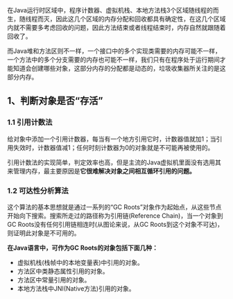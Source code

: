 在Java运行时区域中，程序计数器、虚拟机栈、本地方法栈3个区域随线程的而生，随线程而灭，因此这几个区域的内存分配和回收都具有确定性，在这几个区域内就不需要多考虑回收的问题，因此方法结束或者线程结束时，内存自然就跟随着回收了。

而Java堆和方法区则不一样，一个接口中的多个实现类需要的内存可能不一样，一个方法中的多个分支需要的内存也可能不一样，我们只有在程序处于运行期间才能知道会创建哪些对象，这部分内存的分配都是动态的，垃圾收集器所关注的是这部分内存。

## 1、判断对象是否“存活”

### 1.1 引用计数法
给对象中添加一个引用计数器，每当有一个地方引用它时，计数器值就加1；当引用失效时，计数器值减1；任何时刻计数器为0的对象就是不可能再被使用的。

引用计数法的实现简单，判定效率也高，但是主流的Java虚拟机里面没有选用其来管理内存，最主要原因是**它很难解决对象之间相互循环引用的问题。**

### 1.2 可达性分析算法
这个算法的基本思想就是通过一系列的“GC Roots”对象作为起始点，从这些节点开始向下搜索。搜索所走过的路径称为引用链(Reference Chain)，当一个对象到GC Roots没有任何引用链相连时(从图论来说，从GC Roots到这个对象不可达)，则证明此对象是不可用的。

**在Java语言中，可作为GC Roots的对象包括下面几种：**

* 虚拟机栈(栈帧中的本地变量表)中引用的对象。
* 方法区中类静态属性引用的对象。
* 方法区中常量引用的对象。
* 本地方法栈中JNI(Native方法)引用的对象。